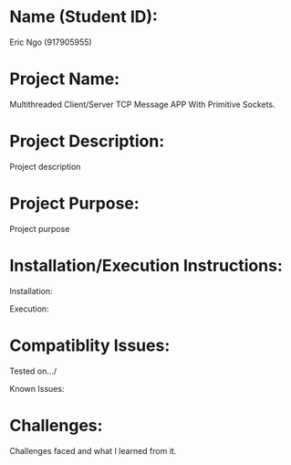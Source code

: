 # Name (Student ID):
Eric Ngo (917905955)

# Project Name: 
Multithreaded Client/Server TCP Message APP With Primitive Sockets. 

# Project Description:
Project description

# Project Purpose:
Project purpose

# Installation/Execution Instructions:
Installation:

Execution:

# Compatiblity Issues:
Tested on.../

Known Issues:

# Challenges:
Challenges faced and what I learned from it.
